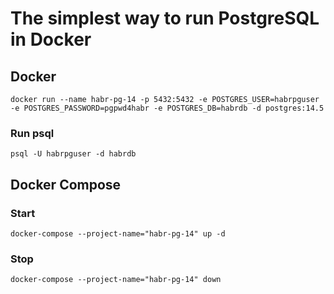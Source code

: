 # The simplest way to run PostgreSQL in Docker

## Docker
```
docker run --name habr-pg-14 -p 5432:5432 -e POSTGRES_USER=habrpguser -e POSTGRES_PASSWORD=pgpwd4habr -e POSTGRES_DB=habrdb -d postgres:14.5
```

### Run psql
`psql -U habrpguser -d habrdb`

## Docker Compose
### Start
`docker-compose --project-name="habr-pg-14" up -d`

### Stop
`docker-compose --project-name="habr-pg-14" down`
